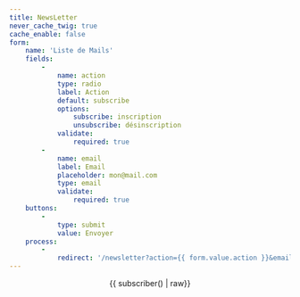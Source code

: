 ```yaml
---
title: NewsLetter
never_cache_twig: true
cache_enable: false
form:
    name: 'Liste de Mails'
    fields:
        -
            name: action
            type: radio
            label: Action
            default: subscribe
            options:
                subscribe: inscription
                unsubscribe: désinscription
            validate:
                required: true
        -
            name: email
            label: Email
            placeholder: mon@mail.com
            type: email
            validate:
                required: true
    buttons:
        -
            type: submit
            value: Envoyer
    process:
        -
            redirect: '/newsletter?action={{ form.value.action }}&email={{ form.value.email }}'
---
```


<p style="text-align: center;">{{ subscriber() | raw}}</p>

<script>
function maillist_action(action, email, mailing=null)
{
   if( action == 'subscribe' || action == 'unsubscribe' ){
       var url = "https://cecile.dev.coutupetra.fr/newsletter?action=" + action + "&email=" + email
       if ( mailing != null ) url += "&mailing=" + mailing

       var xmlHttp = new XMLHttpRequest();
       xmlHttp.open( "GET", url, false );
       xmlHttp.send( null );
       return true;
   }
   else
      return false;
}
</script>
